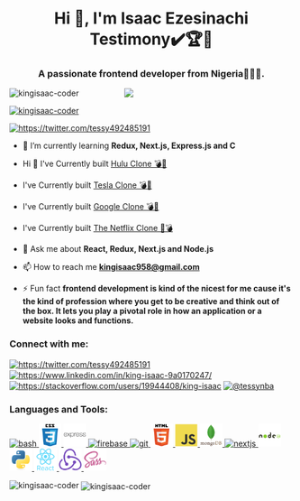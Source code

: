   <h1 align="center" margin-top:"-20%"> Hi 👋, I'm  Isaac Ezesinachi Testimony✔️🏆🚀</h1>
<h3 align="center">A passionate frontend developer from Nigeria🔴🚀🚀.</h3>
<img align="right" alt"hacking"  width="300px" src="https://i.pinimg.com/236x/91/c0/05/91c005b0408b1b27776341ef8156660e.jpg"/>
<p align="left"> <img src="https://komarev.com/ghpvc/?username=kingisaac-coder&label=Profile%20views&color=0e75b6&style=flat" alt="kingisaac-coder" /> </p>

<p align="left"> <a href="https://github.com/ryo-ma/github-profile-trophy"><img src="https://github-profile-trophy.vercel.app/?username=kingisaac-coder" alt="kingisaac-coder" /></a> </p>

<p align="left"> <a href="https://twitter.com/https://twitter.com/tessy492485191" target="blank"><img src="https://img.shields.io/twitter/follow/https://twitter.com/tessy492485191?logo=twitter&style=for-the-badge" alt="https://twitter.com/tessy492485191" /></a> </p>



- 🌱 I’m currently learning **Redux, Next.js, Express.js and C**

- Hi 👋 I've Currently built [Hulu Clone 💣🚀](https://hulu-clone-5ba29.web.app/)
- I've Currently built [Tesla Clone 💣🚀](https://tesla-clone-9b533.web.app/)
- I've Currently built [Google Clone 💣🚀](https://clone-d4e7e.web.app/)
- I've Currently built [The Netflix Clone 🚀💣](https://netflix-clone-dbc22.web.app/)

- 💬 Ask me about **React, Redux, Next.js and Node.js**

- 📫 How to reach me **kingisaac958@gmail.com**

- ⚡ Fun fact **frontend development is kind of the nicest for me cause it's the kind of profession where you get to be creative and think out of the box. It lets you play a pivotal role in how an application or a website looks and functions.**

<h3 align="left">Connect with me:</h3>
<p align="left">
<a href="https://twitter.com/https://twitter.com/tessy492485191" target="blank"><img align="center" src="https://raw.githubusercontent.com/rahuldkjain/github-profile-readme-generator/master/src/images/icons/Social/twitter.svg" alt="https://twitter.com/tessy492485191" height="30" width="40" /></a>
<a href="https://linkedin.com/in/https://www.linkedin.com/in/king-isaac-9a0170247/" target="blank"><img align="center" src="https://raw.githubusercontent.com/rahuldkjain/github-profile-readme-generator/master/src/images/icons/Social/linked-in-alt.svg" alt="https://www.linkedin.com/in/king-isaac-9a0170247/" height="30" width="40" /></a>
<a href="https://stackoverflow.com/users/https://stackoverflow.com/users/19944408/king-isaac" target="blank"><img align="center" src="https://raw.githubusercontent.com/rahuldkjain/github-profile-readme-generator/master/src/images/icons/Social/stack-overflow.svg" alt="https://stackoverflow.com/users/19944408/king-isaac" height="30" width="40" /></a>
<a href="https://instagram.com/@tessynba" target="blank"><img align="center" src="https://raw.githubusercontent.com/rahuldkjain/github-profile-readme-generator/master/src/images/icons/Social/instagram.svg" alt="@tessynba" height="30" width="40" /></a>
</p>

<h3 align="left">Languages and Tools:</h3>
<p align="left"> <a href="https://www.gnu.org/software/bash/" target="_blank" rel="noreferrer"> <img src="https://www.vectorlogo.zone/logos/gnu_bash/gnu_bash-icon.svg" alt="bash" width="40" height="40"/> </a> <a href="https://www.w3schools.com/css/" target="_blank" rel="noreferrer"> <img src="https://raw.githubusercontent.com/devicons/devicon/master/icons/css3/css3-original-wordmark.svg" alt="css3" width="40" height="40"/> </a> <a href="https://expressjs.com" target="_blank" rel="noreferrer"> <img src="https://raw.githubusercontent.com/devicons/devicon/master/icons/express/express-original-wordmark.svg" alt="express" width="40" height="40"/> </a> <a href="https://firebase.google.com/" target="_blank" rel="noreferrer"> <img src="https://www.vectorlogo.zone/logos/firebase/firebase-icon.svg" alt="firebase" width="40" height="40"/> </a> <a href="https://git-scm.com/" target="_blank" rel="noreferrer"> <img src="https://www.vectorlogo.zone/logos/git-scm/git-scm-icon.svg" alt="git" width="40" height="40"/> </a> <a href="https://www.w3.org/html/" target="_blank" rel="noreferrer"> <img src="https://raw.githubusercontent.com/devicons/devicon/master/icons/html5/html5-original-wordmark.svg" alt="html5" width="40" height="40"/> </a> <a href="https://developer.mozilla.org/en-US/docs/Web/JavaScript" target="_blank" rel="noreferrer"> <img src="https://raw.githubusercontent.com/devicons/devicon/master/icons/javascript/javascript-original.svg" alt="javascript" width="40" height="40"/> </a> <a href="https://www.mongodb.com/" target="_blank" rel="noreferrer"> <img src="https://raw.githubusercontent.com/devicons/devicon/master/icons/mongodb/mongodb-original-wordmark.svg" alt="mongodb" width="40" height="40"/> </a> <a href="https://nextjs.org/" target="_blank" rel="noreferrer"> <img src="https://cdn.worldvectorlogo.com/logos/nextjs-2.svg" alt="nextjs" width="40" height="40"/> </a> <a href="https://nodejs.org" target="_blank" rel="noreferrer"> <img src="https://raw.githubusercontent.com/devicons/devicon/master/icons/nodejs/nodejs-original-wordmark.svg" alt="nodejs" width="40" height="40"/> </a> <a href="https://www.python.org" target="_blank" rel="noreferrer"> <img src="https://raw.githubusercontent.com/devicons/devicon/master/icons/python/python-original.svg" alt="python" width="40" height="40"/> </a> <a href="https://reactjs.org/" target="_blank" rel="noreferrer"> <img src="https://raw.githubusercontent.com/devicons/devicon/master/icons/react/react-original-wordmark.svg" alt="react" width="40" height="40"/> </a> <a href="https://redux.js.org" target="_blank" rel="noreferrer"> <img src="https://raw.githubusercontent.com/devicons/devicon/master/icons/redux/redux-original.svg" alt="redux" width="40" height="40"/> </a> <a href="https://sass-lang.com" target="_blank" rel="noreferrer"> <img src="https://raw.githubusercontent.com/devicons/devicon/master/icons/sass/sass-original.svg" alt="sass" width="40" height="40"/> </a> </p>

<p><img align="left" src="https://github-readme-stats.vercel.app/api/top-langs?username=kingisaac-coder&show_icons=true&locale=en&layout=compact" alt="kingisaac-coder" /></p>

<p>&nbsp;<img align="center" src="https://github-readme-stats.vercel.app/api?username=kingisaac-coder&show_icons=true&locale=en" alt="kingisaac-coder" /></p>
